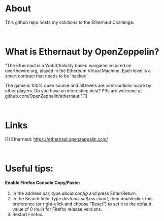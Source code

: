 # About

This github repo hosts my solutions to the Ethernaut Challenge.

&nbsp;
# What is Ethernaut by OpenZeppelin?

"The Ethernaut is a Web3/Solidity based wargame inspired on overthewire.org, played in the Ethereum Virtual Machine. Each level is a smart contract that needs to be 'hacked'.

The game is 100% open source and all levels are contributions made by other players. Do you have an interesting idea? PRs are welcome at github.com/OpenZeppelin/ethernaut."[1]

&nbsp;
# Links
[1] Ethernaut: https://ethernaut.openzeppelin.com/

&nbsp;
# Useful tips:

#### Enable Firefox Console Copy/Paste:
1. In the address bar, type *about:config*  and press Enter/Return.
2. In the Search field, type *devtools.selfxss.count*,
then doubleclick this preference (or right-click and choose "Reset") to
set it to the default value of 0 (null) for Firefox release versions.
3. Restart Firefox.


